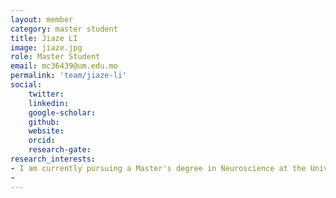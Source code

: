 ```yaml
---
layout: member
category: master student
title: Jiaze LI
image: jiaze.jpg
role: Master Student
email: mc36439@um.edu.mo
permalink: 'team/jiaze-li'
social:
    twitter:  
    linkedin: 
    google-scholar: 
    github: 
    website: 
    orcid: 
    research-gate: 
research_interests:
- I am currently pursuing a Master's degree in Neuroscience at the University of Macau. My academic interests lie in the field of language cognition, with a particular focus on investigating ways to prevent cognitive decline in the elderly through language training. Alongside this, I am intrigued by the underlying consequence of bilinguals/multilinguals such as their executive control and cognitive flexibility. My research interests include Age-related cognitive functional decline, Bilingualism/ multilingualism, Second language acquisition.
- 
---
```

